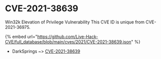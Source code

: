 # CVE-2021-38639

Win32k Elevation of Privilege Vulnerability This CVE ID is unique from CVE-2021-36975.

{% embed url="https://github.com/Live-Hack-CVE/full_database/blob/main/cves/2021/CVE-2021-38639.json" %}


* DarkSprings ~> [CVE-2021-38639](https://www.alice-snow.ru/2021/database/cve-2021-38639/cve-2021-38639-darksprings)